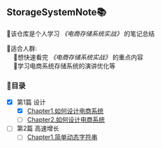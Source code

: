 ## StorageSystemNote📚
💎该仓库是个人学习 *《电商存储系统实战》* 的笔记总结

💬适合人群:
        
        🔸想快速看完 *《电商存储系统实战》* 的重点内容
        
        🔸学习电商系统存储系统的演讲优化等
### 📌目录

- [x] 第1篇 设计
  - [x] [Chapter1.如何设计电商系统](https://github.com/zhangz1w3nCode/StorageSystemNote/blob/main/第一篇-设计/第1章-如何设计电商系统📌.md)
  - [ ] [Chapter2.如何设计电商系统]()
- [ ] 第2篇 高速增长
  - [ ] [Chapter1.简单动态字符串]()